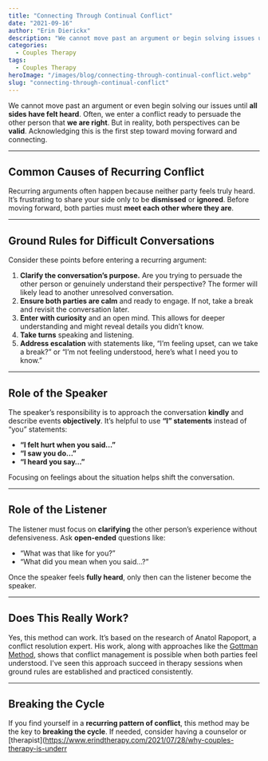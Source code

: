 ```yaml
---
title: "Connecting Through Continual Conflict"
date: "2021-09-16"
author: "Erin Dierickx"
description: "We cannot move past an argument or begin solving issues until all sides have felt heard. Here's how to approach continual conflict."
categories:
  - Couples Therapy
tags:
  - Couples Therapy
heroImage: "/images/blog/connecting-through-continual-conflict.webp"
slug: "connecting-through-continual-conflict"
---
```



We cannot move past an argument or even begin solving our issues until **all sides have felt heard**. Often, we enter a conflict ready to persuade the other person that **we are right**. But in reality, both perspectives can be **valid**. Acknowledging this is the first step toward moving forward and connecting.

---

## Common Causes of Recurring Conflict

Recurring arguments often happen because neither party feels truly heard. It’s frustrating to share your side only to be **dismissed** or **ignored**. Before moving forward, both parties must **meet each other where they are**.

---

## Ground Rules for Difficult Conversations

Consider these points before entering a recurring argument:

1. **Clarify the conversation’s purpose.** Are you trying to persuade the other person or genuinely understand their perspective? The former will likely lead to another unresolved conversation.
2. **Ensure both parties are calm** and ready to engage. If not, take a break and revisit the conversation later.
3. **Enter with curiosity** and an open mind. This allows for deeper understanding and might reveal details you didn’t know.
4. **Take turns** speaking and listening.
5. **Address escalation** with statements like, “I’m feeling upset, can we take a break?” or “I’m not feeling understood, here’s what I need you to know.”

---

## Role of the Speaker

The speaker’s responsibility is to approach the conversation **kindly** and describe events **objectively**. It’s helpful to use **“I” statements** instead of “you” statements:

- **“I felt hurt when you said…”**
- **“I saw you do…”**
- **“I heard you say…”**

Focusing on feelings about the situation helps shift the conversation.

---

## Role of the Listener

The listener must focus on **clarifying** the other person’s experience without defensiveness. Ask **open-ended** questions like:

- “What was that like for you?”
- “What did you mean when you said…?”

Once the speaker feels **fully heard**, only then can the listener become the speaker.

---

## Does This Really Work?

Yes, this method can work. It’s based on the research of Anatol Rapoport, a conflict resolution expert. His work, along with approaches like the [Gottman Method](https://www.gottman.com/about/the-gottman-method/), shows that conflict management is possible when both parties feel understood. I've seen this approach succeed in therapy sessions when ground rules are established and practiced consistently.

---

## Breaking the Cycle

If you find yourself in a **recurring pattern of conflict**, this method may be the key to **breaking the cycle**. If needed, consider having a counselor or [therapist](https://www.erindtherapy.com/2021/07/28/why-couples-therapy-is-underr
